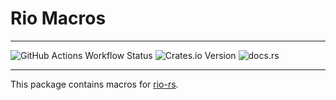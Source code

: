 # Rio Macros

---

![GitHub Actions Workflow Status](https://img.shields.io/github/actions/workflow/status/rcelha/rio-rs/.github%2Fworkflows%2Frust.yaml?style=for-the-badge)
![Crates.io Version](https://img.shields.io/crates/v/rio-macros?style=for-the-badge&link=https%3A%2F%2Fcrates.io%2Fcrates%2Frio-macros)
![docs.rs](https://img.shields.io/docsrs/rio-macros?style=for-the-badge&link=https%3A%2F%2Fdocs.rs%2Frio-macros%2Flatest%2Frio_macros%2F)

---

This package contains macros for [rio-rs](https://crates.io/crates/rio-rs).

